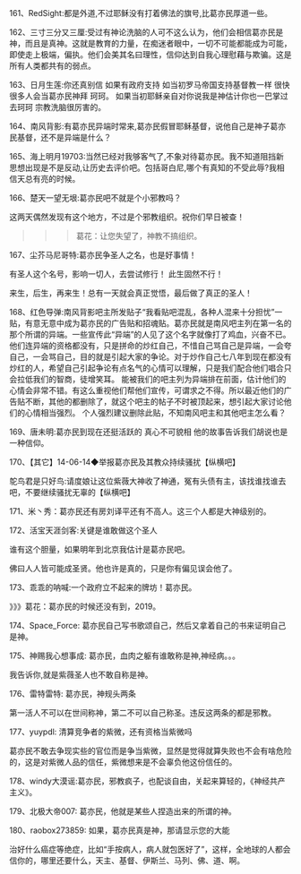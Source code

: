 161、RedSight:都是外道,不过耶稣没有打着佛法的旗号,比葛亦民厚道一些。

162、三寸三分又三厘:受过有神论洗脑的人可不这么认为，他们会相信葛亦民是神，而且是真神。这就是教育的力量，在痴迷者眼中，一切不可能都能成为可能，即使走上极端，偏执。他们会美其名曰理性，信仰达到自我心理慰藉与欺骗。这是所有人类都共有的弱点。

163、日月生莲:你还真别信 如果有政府支持 如当初罗马帝国支持基督教一样 很快很多人会当葛亦民神拜 珂珂。
如果当初耶稣亲自对你说我是神估计你也一巴掌过去珂珂 宗教洗脑很厉害的。

164、南风背影:有葛亦民异端时常来,葛亦民假冒耶稣基督，说他自己是神子葛亦民基督，还不是异端是什么？

165、海上明月19703:当然已经对我够客气了,不象对待葛亦民。我不知道阻挡新思想出现是不是反动,让历史去评价吧。包括哥白尼,哪个有真知的不受此辱?我相信天总有亮的时候。

166、楚天一望无垠:葛亦民吧不就是个小邪教吗？

这两天偶然发现有这个地方，不过是个邪教组织。祝你们早日被查！

>>>葛花：让您失望了，神教不搞组织。

167、尘芥马尼哥特:葛亦民争圣人之名，也是好事情！

有圣人这个名号，影响一切人，去尝试修行！
此生固然不行！

来生，后生，再来生！总有一天就会真正觉悟，最后做了真正的圣人！

168、红色导弹:南风背影吧主所发贴子“我看贴吧混乱，各种人混来十分担忧”一贴，有意无意中成为葛亦民的广告贴和招魂贴。葛亦民就是南风吧主列在第一名的那个所谓的异端。一些宣传此“异端”的人见了这个名字就像打了鸡血，兴奋不已。
他们连异端的资格都没有，只是拼命的炒红自己，不惜自己骂自己是异端，一会夸自己，一会骂自己，目的就是引起大家的争论。对于炒作自己七八年到现在都没有炒红的人，希望自己引起争论有点名气的心情可以理解，只是我们配合他们唱合只会拉低我们的智商，徒增笑耳。
能被我们的吧主列为异端排在前面，估计他们的心情会非常不错。有这么重视他们帮他们宣传，可谓求之不得。所以最近他们的广告贴不断，其他的都删除了，就这个吧主的帖子不时被顶起来，想引起大家讨论他们的心情相当强烈。
个人强烈建议删除此贴，不知南风吧主和其他吧主怎么看？

169、唐未明:葛亦民到现在还挺活跃的 真心不可貌相 他的故事告诉我们胡说也是一种信仰。

170、【其它】14-06-14◆举报葛亦民及其教众持续骚扰【纵横吧】

鸵鸟君是只好鸟:请度娘让这位紫薇大神收了神通，冤有头债有主，该找谁找谁去吧，不要继续骚扰无辜的【纵横吧】

171、米丶秀：葛亦民还有房刘译平还有不高人。这三个人都是大神级别的。

172、活宝天涯剑客:关键是谁敢做这个圣人

谁有这个胆量，如果明年到北京我估计是葛亦民吧。

佛曰人人皆可能成圣贤。他也许是真的，只是你有偏见误会他了。

173、乖乖的呐喊:一个政府立不起来的牌坊！葛亦民。

》》》葛花：葛亦民的时候还没有到，2019。

174、Space_Force: 葛亦民自己写书歌颂自己，然后又拿着自己的书来证明自己是神。

175、神赐我心想事成: 葛亦民，血肉之躯有谁敢称是神,神经病。。。

我告诉你,就是紫薇圣人也不敢自称是神。

176、雷特雷特: 葛亦民，神规头两条

第一活人不可以在世间称神，第二不可以自己称圣。违反这两条的都是邪教。

177、yuypdl: 清算竞争者的紫微，还有资格当紫微吗

葛亦民不敢去争现实些的官位而是争当紫微，显然是觉得就算失败也不会有啥危险的，这是对紫微人品的信任，紫微想来是不会辜负他这份信任的。

178、windy大漠谣:葛亦民，邪教疯子，也配谈自由，关起来算轻的，《神经共产主义》。

179、北极大帝007: 葛亦民，他就是某些人捏造出来的所谓的神。

180、raobox273859: 如果，葛亦民真是神，那请显示您的大能

治好什么癌症等绝症，比如“手按病人，病人就包医好了”，这样，全地球的人都会信你的，哪里还要什么，天主、基督、伊斯兰、马列、佛、道、啊。
